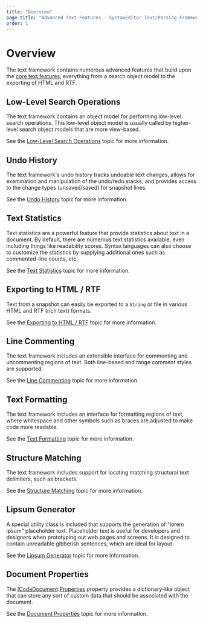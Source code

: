 ```yaml
---
title: "Overview"
page-title: "Advanced Text Features - SyntaxEditor Text/Parsing Framework"
order: 1
---
```

# Overview

The text framework contains numerous advanced features that build upon the [core text features](../core-text/index.md), everything from a search object model to the exporting of HTML and RTF.

## Low-Level Search Operations

The text framework contains an object model for performing low-level search operations.  This low-level object model is usually called by higher-level search object models that are more view-based.

See the [Low-Level Search Operations](searching.md) topic for more information.

## Undo History

The text framework's undo history tracks undoable text changes, allows for examination and manipulation of the undo/redo stacks, and provides access to the change types (unsaved/saved) for snapshot lines.

See the [Undo History](undo-history.md) topic for more information.

## Text Statistics

Text statistics are a powerful feature that provide statistics about text in a document.  By default, there are numerous text statistics available, even including things like readability scores.  Syntax languages can also choose to customize the statistics by supplying additional ones such as commented-line counts, etc.

See the [Text Statistics](statistics.md) topic for more information.

## Exporting to HTML / RTF

Text from a snapshot can easily be exported to a `String` or file in various HTML and RTF (rich text) formats.

See the [Exporting to HTML / RTF](exporting.md) topic for more information.

## Line Commenting

The text framework includes an extensible interface for commenting and uncommenting regions of text.  Both line-based and range comment styles are supported.

See the [Line Commenting](line-commenting.md) topic for more information.

## Text Formatting

The text framework includes an interface for formatting regions of text, where whitespace and other symbols such as braces are adjusted to make code more readable.

See the [Text Formatting](text-formatting.md) topic for more information.

## Structure Matching

The text framework includes support for locating matching structural text delimiters, such as brackets.

See the [Structure Matching](structure-matching.md) topic for more information.

## Lipsum Generator

A special utility class is included that supports the generation of "lorem ipsum" placeholder text.  Placeholder text is useful for developers and designers when prototyping out web pages and screens.  It is designed to contain unreadable gibberish sentences, which are ideal for layout.

See the [Lipsum Generator](lipsum-generator.md) topic for more information.

## Document Properties

The [ICodeDocument](xref:ActiproSoftware.Text.ICodeDocument).[Properties](xref:ActiproSoftware.Text.ICodeDocument.Properties) property provides a dictionary-like object that can store any sort of custom data that should be associated with the document.

See the [Document Properties](document-properties.md) topic for more information.
